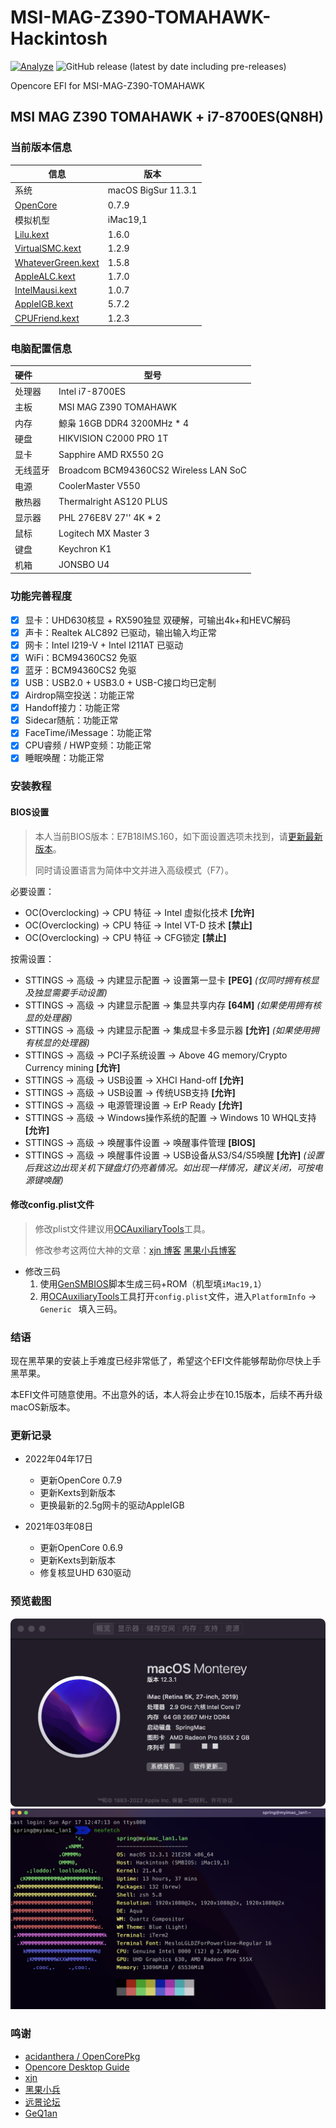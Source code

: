 # MSI-MAG-Z390-TOMAHAWK-Hackintosh
[![Analyze](https://github.com/springLee1989/MSI-MAG-Z390-TOMAHAWk-Hackintosh/actions/workflows/analyze.yml/badge.svg)](https://github.com/springLee1989/MSI-MAG-Z390-TOMAHAWK-Hackintosh/actions/workflows/analyze.yml)
![GitHub release (latest by date including pre-releases)](https://img.shields.io/github/v/release/springLee1989/MSI-MAG-Z390-TOMAHAWK-Hackintosh?include_prereleases)

Opencore EFI for MSI-MAG-Z390-TOMAHAWK

## MSI MAG Z390 TOMAHAWK + i7-8700ES(QN8H)

### 当前版本信息

| 信息                                                         | 版本                |
| ------------------------------------------------------------ | ------------------- |
| 系统                                                         | macOS BigSur 11.3.1 |
| [OpenCore](https://github.com/acidanthera/OpenCorePkg/releases) | 0.7.9               |
| 模拟机型                                                     | iMac19,1            |
| [Lilu.kext](https://github.com/acidanthera/Lilu/releases)    | 1.6.0               |
| [VirtualSMC.kext](https://github.com/acidanthera/VirtualSMC/releases) | 1.2.9               |
| [WhateverGreen.kext](https://github.com/acidanthera/WhateverGreen/releases) | 1.5.8               |
| [AppleALC.kext](https://github.com/acidanthera/AppleALC/releases) | 1.7.0               |
| [IntelMausi.kext](https://github.com/acidanthera/IntelMausi/releases) | 1.0.7               |
| [AppleIGB.kext](https://github.com/Shaneee/AppleIGB)   | 5.7.2               |
| [CPUFriend.kext](https://github.com/acidanthera/CPUFriend)   | 1.2.3               |

### 电脑配置信息

| 硬件     | 型号                                  |
| :------- | ------------------------------------- |
| 处理器   | Intel i7-8700ES                        |
| 主板     | MSI MAG Z390 TOMAHAWK                 |
| 内存     | 鯨枭 16GB DDR4 3200MHz * 4          |
| 硬盘     | HIKVISION C2000 PRO 1T                |
| 显卡     | Sapphire AMD RX550 2G                 |
| 无线蓝牙 | Broadcom BCM94360CS2 Wireless LAN SoC |
| 电源     | CoolerMaster V550                     |
| 散热器   | Thermalright AS120 PLUS               |
| 显示器   | PHL 276E8V 27'' 4K * 2                   |
| 鼠标     | Logitech MX Master 3                  |
| 键盘     | Keychron K1                 |
| 机箱     | JONSBO U4                             |

### 功能完善程度

- [x] 显卡：UHD630核显 + RX590独显 双硬解，可输出4k+和HEVC解码
- [x] 声卡：Realtek ALC892 已驱动，输出输入均正常
- [x] 网卡：Intel I219-V + Intel I211AT 已驱动
- [x] WiFi：BCM94360CS2 免驱
- [x] 蓝牙：BCM94360CS2 免驱
- [x] USB：USB2.0 + USB3.0 + USB-C接口均已定制
- [x] Airdrop隔空投送：功能正常
- [x] Handoff接力：功能正常
- [x] Sidecar随航：功能正常
- [x] FaceTime/iMessage：功能正常
- [x] CPU睿频 / HWP变频：功能正常
- [x] 睡眠唤醒：功能正常

### 安装教程

#### BIOS设置

> 本人当前BIOS版本：E7B18IMS.160，如下面设置选项未找到，请[更新最新版本](https://cn.msi.com/Motherboard/support/MAG-Z390-TOMAHAWK)。
>
> 同时请设置语言为简体中文并进入高级模式（F7）。

必要设置：

- OC(Overclocking) -> CPU 特征 -> Intel 虚拟化技术 **[允许]**
- OC(Overclocking) -> CPU 特征 -> Intel VT-D 技术 **[禁止]**
- OC(Overclocking) -> CPU 特征 -> CFG锁定 **[禁止]**

按需设置：

- STTINGS -> 高级 -> 内建显示配置 -> 设置第一显卡 **[PEG]**  *(仅同时拥有核显及独显需要手动设置)*
- STTINGS -> 高级 -> 内建显示配置 -> 集显共享内存 **[64M]** *(如果使用拥有核显的处理器)*
- STTINGS -> 高级 -> 内建显示配置 -> 集成显卡多显示器 **[允许]** *(如果使用拥有核显的处理器)*
- STTINGS -> 高级 -> PCI子系统设置 -> Above 4G memory/Crypto Currency mining **[允许]**
- STTINGS -> 高级 -> USB设置 -> XHCI Hand-off **[允许]**
- STTINGS -> 高级 -> USB设置 -> 传统USB支持 **[允许]**
- STTINGS -> 高级 -> 电源管理设置 -> ErP Ready **[允许]**
- STTINGS -> 高级 -> Windows操作系统的配置 -> Windows 10 WHQL支持 **[允许]**
- STTINGS -> 高级 -> 唤醒事件设置 -> 唤醒事件管理 **[BIOS]**
- STTINGS -> 高级 -> 唤醒事件设置 -> USB设备从S3/S4/S5唤醒 **[允许]** *(设置后我这边出现关机下键盘灯仍亮着情况。如出现一样情况，建议关闭，可按电源键唤醒)*

#### 修改config.plist文件

> 修改plist文件建议用[OCAuxiliaryTools](https://github.com/ic005k/OCAuxiliaryTools/releases/tag/20220204)工具。
>
> 修改参考这两位大神的文章：[xjn 博客](https://blog.xjn819.com/?p=543) [黑果小兵博客](https://blog.daliansky.net/OpenCore-BootLoader.html)

- 修改三码
  1. 使用[GenSMBIOS](https://github.com/corpnewt/GenSMBIOS)脚本生成三码+ROM（机型填`iMac19,1`）
  2. 用[OCAuxiliaryTools](https://github.com/ic005k/OCAuxiliaryTools/releases/tag/20220204)工具打开`config.plist`文件，进入`PlatformInfo` -> `Generic ` 填入三码。

### 结语

现在黑苹果的安装上手难度已经非常低了，希望这个EFI文件能够帮助你尽快上手黑苹果。

本EFI文件可随意使用。不出意外的话，本人将会止步在10.15版本，后续不再升级macOS新版本。

### 更新记录

- 2022年04年17日
  - 更新OpenCore 0.7.9
  - 更新Kexts到新版本
  - 更换最新的2.5g网卡的驱动AppleIGB

- 2021年03年08日
  - 更新OpenCore 0.6.9
  - 更新Kexts到新版本
  - 修复核显UHD 630驱动

### 预览截图

![](./Screenshots/Screenshot01.png)
![](./Screenshots/Screenshot02.png)

### 鸣谢

- [acidanthera / OpenCorePkg](https://github.com/acidanthera/OpenCorePkg)
- [Opencore Desktop Guide](https://dortania.github.io/OpenCore-Desktop-Guide/
  )
- [xjn](https://blog.xjn819.com/)
- [黑果小兵](https://blog.daliansky.net/)
- [远景论坛](http://bbs.pcbeta.com)
- [GeQ1an](https://github.com/GeQ1an/MSI-B360M-MORTAR-HACKINTOSH-OPENCORE-EFI)

